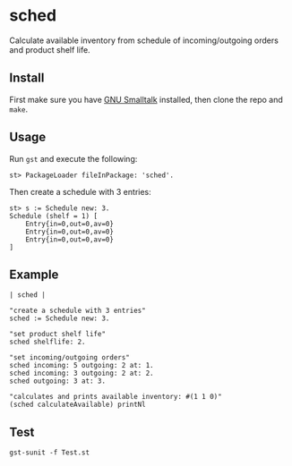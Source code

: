 # sched

Calculate available inventory from schedule of incoming/outgoing orders and product shelf life.


## Install

First make sure you have [GNU Smalltalk](http://smalltalk.gnu.org/download) installed, then clone the repo and `make`.

## Usage
Run `gst` and execute the following:
```
st> PackageLoader fileInPackage: 'sched'.
```
Then create a schedule with 3 entries:
```
st> s := Schedule new: 3.
Schedule (shelf = 1) [
	Entry{in=0,out=0,av=0}
	Entry{in=0,out=0,av=0}
	Entry{in=0,out=0,av=0}
]
```

## Example

```smalltalk
| sched |

"create a schedule with 3 entries"
sched := Schedule new: 3.

"set product shelf life"
sched shelflife: 2.

"set incoming/outgoing orders"
sched incoming: 5 outgoing: 2 at: 1.
sched incoming: 3 outgoing: 2 at: 2.
sched outgoing: 3 at: 3.

"calculates and prints available inventory: #(1 1 0)"
(sched calculateAvailable) printNl

```

## Test

`gst-sunit -f Test.st`
